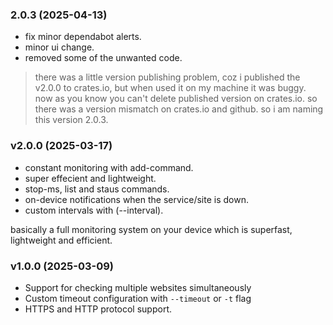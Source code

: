 ### 2.0.3 (2025-04-13)

- fix minor dependabot alerts.
- minor ui change.
- removed some of the unwanted code.

> there was a little version publishing problem, coz i published the v2.0.0 to crates.io, but when used it on my machine it was buggy. now as you know you can't delete published version on crates.io. so there was a version mismatch on crates.io and github. so i am naming this version 2.0.3.

### v2.0.0 (2025-03-17)

- constant monitoring with add-command.
- super effecient and lightweight.
- stop-ms, list and staus commands.
- on-device notifications when the service/site is down.
- custom intervals with (--interval).

basically a full monitoring system on your device which is superfast, lightweight and efficient.

### v1.0.0 (2025-03-09)

- Support for checking multiple websites simultaneously
- Custom timeout configuration with `--timeout` or `-t` flag
- HTTPS and HTTP protocol support.
